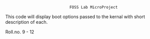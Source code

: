      	                        FOSS Lab MicroProject
                                
                                
This code will display boot options passed to the kernal with short description of each.



Roll.no. 9 - 12

